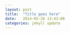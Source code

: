 ```yaml
---
layout: post
title:  "Title goes here"
date:   2014-05-26 13:43:08
categories: jekyll update
---
```


